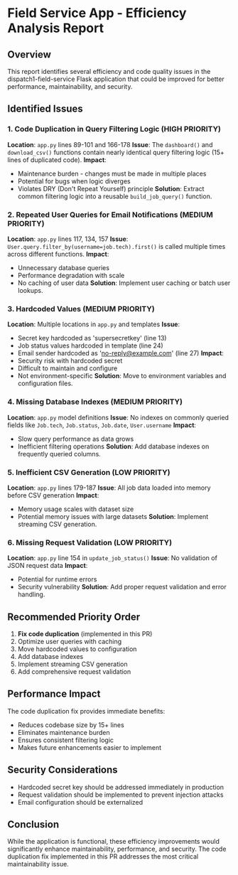 # Field Service App - Efficiency Analysis Report

## Overview
This report identifies several efficiency and code quality issues in the dispatch1-field-service Flask application that could be improved for better performance, maintainability, and security.

## Identified Issues

### 1. Code Duplication in Query Filtering Logic (HIGH PRIORITY)
**Location**: `app.py` lines 89-101 and 166-178
**Issue**: The `dashboard()` and `download_csv()` functions contain nearly identical query filtering logic (15+ lines of duplicated code).
**Impact**: 
- Maintenance burden - changes must be made in multiple places
- Potential for bugs when logic diverges
- Violates DRY (Don't Repeat Yourself) principle
**Solution**: Extract common filtering logic into a reusable `build_job_query()` function.

### 2. Repeated User Queries for Email Notifications (MEDIUM PRIORITY)
**Location**: `app.py` lines 117, 134, 157
**Issue**: `User.query.filter_by(username=job.tech).first()` is called multiple times across different functions.
**Impact**: 
- Unnecessary database queries
- Performance degradation with scale
- No caching of user data
**Solution**: Implement user caching or batch user lookups.

### 3. Hardcoded Values (MEDIUM PRIORITY)
**Location**: Multiple locations in `app.py` and templates
**Issue**: 
- Secret key hardcoded as 'supersecretkey' (line 13)
- Job status values hardcoded in template (line 24)
- Email sender hardcoded as 'no-reply@example.com' (line 27)
**Impact**: 
- Security risk with hardcoded secret
- Difficult to maintain and configure
- Not environment-specific
**Solution**: Move to environment variables and configuration files.

### 4. Missing Database Indexes (MEDIUM PRIORITY)
**Location**: `app.py` model definitions
**Issue**: No indexes on commonly queried fields like `Job.tech`, `Job.status`, `Job.date`, `User.username`
**Impact**: 
- Slow query performance as data grows
- Inefficient filtering operations
**Solution**: Add database indexes on frequently queried columns.

### 5. Inefficient CSV Generation (LOW PRIORITY)
**Location**: `app.py` lines 179-187
**Issue**: All job data loaded into memory before CSV generation
**Impact**: 
- Memory usage scales with dataset size
- Potential memory issues with large datasets
**Solution**: Implement streaming CSV generation.

### 6. Missing Request Validation (LOW PRIORITY)
**Location**: `app.py` line 154 in `update_job_status()`
**Issue**: No validation of JSON request data
**Impact**: 
- Potential for runtime errors
- Security vulnerability
**Solution**: Add proper request validation and error handling.

## Recommended Priority Order
1. **Fix code duplication** (implemented in this PR)
2. Optimize user queries with caching
3. Move hardcoded values to configuration
4. Add database indexes
5. Implement streaming CSV generation
6. Add comprehensive request validation

## Performance Impact
The code duplication fix provides immediate benefits:
- Reduces codebase size by 15+ lines
- Eliminates maintenance burden
- Ensures consistent filtering logic
- Makes future enhancements easier to implement

## Security Considerations
- Hardcoded secret key should be addressed immediately in production
- Request validation should be implemented to prevent injection attacks
- Email configuration should be externalized

## Conclusion
While the application is functional, these efficiency improvements would significantly enhance maintainability, performance, and security. The code duplication fix implemented in this PR addresses the most critical maintainability issue.
